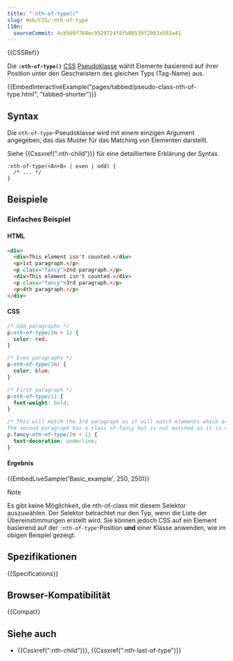 ```yaml
---
title: ":nth-of-type()"
slug: Web/CSS/:nth-of-type
l10n:
  sourceCommit: 4cb569f768ec9529724f8fb06539f2903a583a41
---
```


{{CSSRef}}

Die **`:nth-of-type()`** [CSS](/de/docs/Web/CSS) [Pseudoklasse](/de/docs/Web/CSS/Pseudo-classes) wählt Elemente basierend auf ihrer Position unter den Geschwistern des gleichen Typs (Tag-Name) aus.

{{EmbedInteractiveExample("pages/tabbed/pseudo-class-nth-of-type.html", "tabbed-shorter")}}

## Syntax

Die `nth-of-type`-Pseudoklasse wird mit einem einzigen Argument angegeben, das das Muster für das Matching von Elementen darstellt.

Siehe {{Cssxref(":nth-child")}} für eine detailliertere Erklärung der Syntax.

```css-nolint
:nth-of-type(<An+B> | even | odd) {
  /* ... */
}
```

## Beispiele

### Einfaches Beispiel

#### HTML

```html
<div>
  <div>This element isn't counted.</div>
  <p>1st paragraph.</p>
  <p class="fancy">2nd paragraph.</p>
  <div>This element isn't counted.</div>
  <p class="fancy">3rd paragraph.</p>
  <p>4th paragraph.</p>
</div>
```

#### CSS

```css
/* Odd paragraphs */
p:nth-of-type(2n + 1) {
  color: red;
}

/* Even paragraphs */
p:nth-of-type(2n) {
  color: blue;
}

/* First paragraph */
p:nth-of-type(1) {
  font-weight: bold;
}

/* This will match the 3rd paragraph as it will match elements which are 2n+1 AND have a class of fancy.
The second paragraph has a class of fancy but is not matched as it is not :nth-of-type(2n+1) */
p.fancy:nth-of-type(2n + 1) {
  text-decoration: underline;
}
```

#### Ergebnis

{{EmbedLiveSample('Basic_example', 250, 250)}}

> [!NOTE]
> Es gibt keine Möglichkeit, die nth-of-class mit diesem Selektor auszuwählen. Der Selektor betrachtet nur den Typ, wenn die Liste der Übereinstimmungen erstellt wird. Sie können jedoch CSS auf ein Element basierend auf der `:nth-of-type`-Position **und** einer Klasse anwenden, wie im obigen Beispiel gezeigt.

## Spezifikationen

{{Specifications}}

## Browser-Kompatibilität

{{Compat}}

## Siehe auch

- {{Cssxref(":nth-child")}}, {{Cssxref(":nth-last-of-type")}}
